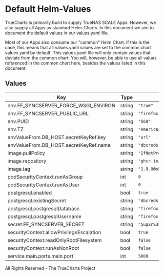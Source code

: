 # Default Helm-Values

TrueCharts is primarily build to supply TrueNAS SCALE Apps.
However, we also supply all Apps as standard Helm-Charts. In this document we aim to document the default values in our values.yaml file.

Most of our Apps also consume our "common" Helm Chart.
If this is the case, this means that all values.yaml values are set to the common chart values.yaml by default. This values.yaml file will only contain values that deviate from the common chart.
You will, however, be able to use all values referenced in the common chart here, besides the values listed in this document.

## Values

| Key | Type | Default | Description |
|-----|------|---------|-------------|
| env.FF_SYNCSERVER_FORCE_WSGI_ENVIRON | string | `"true"` |  |
| env.FF_SYNCSERVER_PUBLIC_URL | string | `"firefox-syncserver.192.168.1.189.nip.io"` |  |
| env.PUID | string | `"568"` |  |
| env.TZ | string | `"America/Los_Angeles"` |  |
| envValueFrom.DB_HOST.secretKeyRef.key | string | `"url"` |  |
| envValueFrom.DB_HOST.secretKeyRef.name | string | `"dbcreds"` |  |
| image.pullPolicy | string | `"IfNotPresent"` |  |
| image.repository | string | `"ghcr.io/crazy-max/firefox-syncserver"` |  |
| image.tag | string | `"1.8.0@sha256:15aeaaec65295711260807fe49020b2e446e60d6e094d60a1cfd96c7ebf2b9ce"` |  |
| podSecurityContext.runAsGroup | int | `0` |  |
| podSecurityContext.runAsUser | int | `0` |  |
| postgresql.enabled | bool | `true` |  |
| postgresql.existingSecret | string | `"dbcreds"` |  |
| postgresql.postgresqlDatabase | string | `"firefox-syncserver"` |  |
| postgresql.postgresqlUsername | string | `"firefox-syncserver"` |  |
| secret.FF_SYNCSERVER_SECRET | string | `"5up3rS3kr1t"` |  |
| securityContext.allowPrivilegeEscalation | bool | `true` |  |
| securityContext.readOnlyRootFilesystem | bool | `false` |  |
| securityContext.runAsNonRoot | bool | `false` |  |
| service.main.ports.main.port | int | `5000` |  |

All Rights Reserved - The TrueCharts Project
